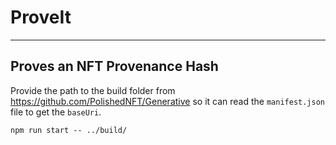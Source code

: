 # ProveIt

---

## Proves an NFT Provenance Hash

Provide the path to the build folder from https://github.com/PolishedNFT/Generative so it can read the `manifest.json` file to get the `baseUri`.

`npm run start -- ../build/`
